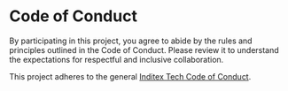 <!--
SPDX-FileCopyrightText: 2025 2025 INDUSTRIA DE DISEÑO TEXTIL S.A. (INDITEX S.A.)
SPDX-FileContributor: enriqueavi@inditex.com

SPDX-License-Identifier: CC-BY-4.0
-->

# Code of Conduct

By participating in this project, you agree to abide by the rules and principles outlined in the Code of Conduct. Please review it to understand the expectations for respectful and inclusive collaboration.

This project adheres to the general [Inditex Tech Code of Conduct](https://github.com/InditexTech/foss/blob/main/CODE_OF_CONDUCT.md).
